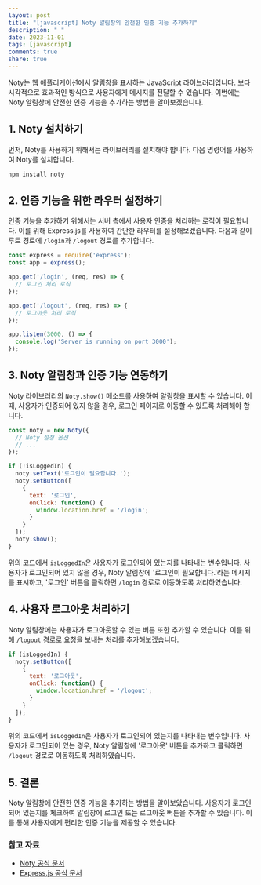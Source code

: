 ```yaml
---
layout: post
title: "[javascript] Noty 알림창의 안전한 인증 기능 추가하기"
description: " "
date: 2023-11-01
tags: [javascript]
comments: true
share: true
---
```


Noty는 웹 애플리케이션에서 알림창을 표시하는 JavaScript 라이브러리입니다. 보다 시각적으로 효과적인 방식으로 사용자에게 메시지를 전달할 수 있습니다. 이번에는 Noty 알림창에 안전한 인증 기능을 추가하는 방법을 알아보겠습니다.

## 1. Noty 설치하기

먼저, Noty를 사용하기 위해서는 라이브러리를 설치해야 합니다. 다음 명령어를 사용하여 Noty를 설치합니다.

```bash
npm install noty
```

## 2. 인증 기능을 위한 라우터 설정하기

인증 기능을 추가하기 위해서는 서버 측에서 사용자 인증을 처리하는 로직이 필요합니다. 이를 위해 Express.js를 사용하여 간단한 라우터를 설정해보겠습니다. 다음과 같이 루트 경로에 `/login`과 `/logout` 경로를 추가합니다.

```javascript
const express = require('express');
const app = express();

app.get('/login', (req, res) => {
  // 로그인 처리 로직
});

app.get('/logout', (req, res) => {
  // 로그아웃 처리 로직
});

app.listen(3000, () => {
  console.log('Server is running on port 3000');
});
```

## 3. Noty 알림창과 인증 기능 연동하기

Noty 라이브러리의 `Noty.show()` 메소드를 사용하여 알림창을 표시할 수 있습니다. 이때, 사용자가 인증되어 있지 않을 경우, 로그인 페이지로 이동할 수 있도록 처리해야 합니다.

```javascript
const noty = new Noty({
  // Noty 설정 옵션
  // ...
});

if (!isLoggedIn) {
  noty.setText('로그인이 필요합니다.');
  noty.setButton([
    {
      text: '로그인',
      onClick: function() {
        window.location.href = '/login';
      }
    }
  ]);
  noty.show();
}
```

위의 코드에서 `isLoggedIn`은 사용자가 로그인되어 있는지를 나타내는 변수입니다. 사용자가 로그인되어 있지 않을 경우, Noty 알림창에 '로그인이 필요합니다.'라는 메시지를 표시하고, '로그인' 버튼을 클릭하면 `/login` 경로로 이동하도록 처리하였습니다.

## 4. 사용자 로그아웃 처리하기

Noty 알림창에는 사용자가 로그아웃할 수 있는 버튼 또한 추가할 수 있습니다. 이를 위해 `/logout` 경로로 요청을 보내는 처리를 추가해보겠습니다.

```javascript
if (isLoggedIn) {
  noty.setButton([
    {
      text: '로그아웃',
      onClick: function() {
        window.location.href = '/logout';
      }
    }
  ]);
}
```

위의 코드에서 `isLoggedIn`은 사용자가 로그인되어 있는지를 나타내는 변수입니다. 사용자가 로그인되어 있는 경우, Noty 알림창에 '로그아웃' 버튼을 추가하고 클릭하면 `/logout` 경로로 이동하도록 처리하였습니다.

## 5. 결론

Noty 알림창에 안전한 인증 기능을 추가하는 방법을 알아보았습니다. 사용자가 로그인되어 있는지를 체크하여 알림창에 로그인 또는 로그아웃 버튼을 추가할 수 있습니다. 이를 통해 사용자에게 편리한 인증 기능을 제공할 수 있습니다.

### 참고 자료

- [Noty 공식 문서](https://notyjs.org/)
- [Express.js 공식 문서](https://expressjs.com/)